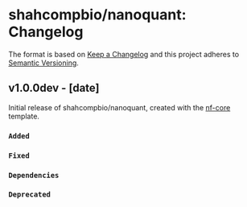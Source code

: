 # shahcompbio/nanoquant: Changelog

The format is based on [Keep a Changelog](https://keepachangelog.com/en/1.0.0/)
and this project adheres to [Semantic Versioning](https://semver.org/spec/v2.0.0.html).

## v1.0.0dev - [date]

Initial release of shahcompbio/nanoquant, created with the [nf-core](https://nf-co.re/) template.

### `Added`

### `Fixed`

### `Dependencies`

### `Deprecated`
